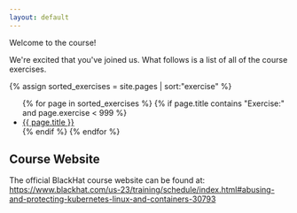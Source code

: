 ```yaml
---
layout: default
---
```


Welcome to the course!

We're excited that you've joined us. What follows is a list of all of the course
exercises.

{% assign sorted_exercises = site.pages | sort:"exercise" %}
<ul>
{% for page in sorted_exercises %}
{% if page.title contains "Exercise:" and page.exercise < 999 %}
<li><a href="{{ page.url }}">{{ page.title }}</a></li>
{% endif %}
{% endfor %}
</ul>

## Course Website

The official BlackHat course website can be found at: <https://www.blackhat.com/us-23/training/schedule/index.html#abusing-and-protecting-kubernetes-linux-and-containers-30793>
